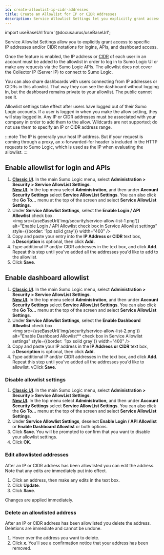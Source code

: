 ```yaml
---
id: create-allowlist-ip-cidr-addresses
title: Create an Allowlist for IP or CIDR Addresses
description: Service Allowlist Settings let you explicitly grant access to specific IP or CIDR addresses.
---
```


import useBaseUrl from '@docusaurus/useBaseUrl';

Service Allowlist Settings allow you to explicitly grant access to specific IP addresses and/or CIDR notations for logins, APIs, and dashboard access.

Once the feature is enabled, the IP address or [CIDR](http://en.wikipedia.org/wiki/Classless_Inter-Domain_Routing) of each user in an account must be added to the allowlist in order to log in to Sumo Logic UI or make any requests via the Sumo Logic APIs. The allowlist does not cover the Collector IP (Server IP) to connect to Sumo Logic.

You can also share dashboards with users connecting from IP addresses or CIDRs in this allowlist. That way they can see the dashboard without logging in, but the dashboard remains private to your allowlist. The public cannot see it.

Allowlist settings take effect after users have logged out of their Sumo Logic accounts. If a user is logged in when you make the allow setting, they will stay logged in. Any IP or CIDR addresses must be associated with your company in order to add them to the allow. Wildcards are not supported; do not use them to specify an IP or CIDR address range.

:::note
The IP is generally your host IP address. But if your request is coming through a proxy, an x-forwarded-for header is included in the HTTP requests to Sumo Logic, which is used as the IP when evaluating the allowlist.
:::

## Enable allowlist for login and APIs

1. [**Classic UI**](/docs/get-started/sumo-logic-ui-classic). In the main Sumo Logic menu, select **Administration > Security > Service AllowList Settings**. <br/>[**New UI**](/docs/get-started/sumo-logic-ui). In the top menu select **Administration**, and then under **Account Security Settings** select **Service AllowList Settings**. You can also click the **Go To...** menu at the top of the screen and select **Service AllowList Settings**. 
1. Under **Service Allowlist Settings**, select the **Enable Login / API Allowlist** check box. <br/><img src={useBaseUrl('img/security/service-allow-list-1.png')} alt="Enable Login / API Allowlist check box in Service Allowlist settings" style={{border: '1px solid gray'}} width="400" />
1. Copy and paste your entry into the **IP Address or CIDR** text box, a **Description** is optional, then click **Add**.
1. Type additional IP and/or CIDR addresses in the text box, and click **Add**. Repeat this step until you've added all the addresses you'd like to add to the allowlist.
1. Click **Save**.

## Enable dashboard allowlist

1. [**Classic UI**](/docs/get-started/sumo-logic-ui-classic). In the main Sumo Logic menu, select **Administration > Security > Service AllowList Settings**. <br/>[**New UI**](/docs/get-started/sumo-logic-ui). In the top menu select **Administration**, and then under **Account Security Settings** select **Service AllowList Settings**. You can also click the **Go To...** menu at the top of the screen and select **Service AllowList Settings**. 
1. Under **Service Allowlist Settings**, select the **Enable Dashboard Allowlist** check box. <br/><img src={useBaseUrl('img/security/service-allow-list-2.png')} alt="Enable Dashboard Allowlist** check box in Service Allowlist settings" style={{border: '1px solid gray'}} width="400" />
1. Copy and paste your IP address in the **IP Address or CIDR** text box, a **Description** is optional, then click **Add**.
1. Type additional IP and/or CIDR addresses in the text box, and click **Add**. Repeat this step until you've added all the addresses you'd like to allowlist.
vClick **Save**.

### Disable allowlist settings

1. [**Classic UI**](/docs/get-started/sumo-logic-ui-classic). In the main Sumo Logic menu, select **Administration > Security > Service AllowList Settings**. <br/>[**New UI**](/docs/get-started/sumo-logic-ui). In the top menu select **Administration**, and then under **Account Security Settings** select **Service AllowList Settings**. You can also click the **Go To...** menu at the top of the screen and select **Service AllowList Settings**. 
1. Under **Service Allowlist Settings**, deselect **Enable Login / API Allowlist** or **Enable Dashboard Allowlist** or both options.
1. Click **Save**. You will be prompted to confirm that you want to disable your allowlist settings.
1. Click **OK**.

### Edit allowlisted addresses

After an IP or CIDR address has been allowlisted you can edit the address. Note that any edits are immediately put into effect.

1. Click an address, then make any edits in the text box.
1. Click **Update**.
1. Click **Save**.

Changes are applied immediately.

### Delete an allowlisted address

After an IP or CIDR address has been allowlisted you delete the address. Deletions are immediate and cannot be undone.

1. Hover over the address you want to delete.
1. Click **x**. You'll see a confirmation notice that your address has been removed.
